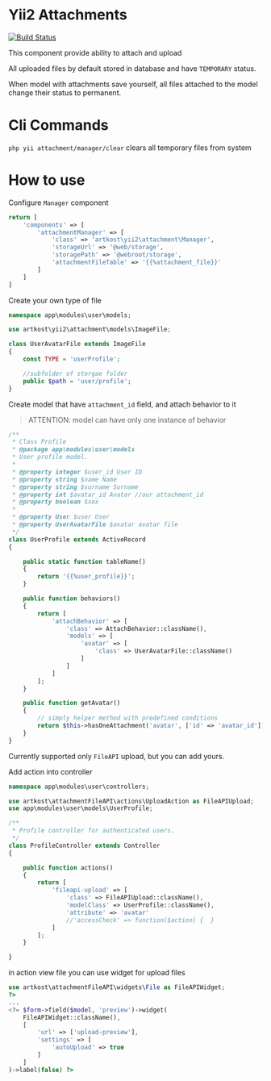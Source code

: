 # Yii2 Attachments
[![Build Status](https://travis-ci.org/artkost/yii2-attachment.svg?branch=master)](https://travis-ci.org/artkost/yii2-attachment)

This component provide ability to attach and upload

All uploaded files by default stored in database and have `TEMPORARY` status.

When model with attachments save yourself, all files attached to the model change their status to permanent.

# Cli Commands

`php yii attachment/manager/clear` clears all temporary files from system

# How to use

Configure `Manager` component

```php
return [
    'components' => [
        'attachmentManager' => [
            'class' => 'artkost\yii2\attachment\Manager',
            'storageUrl' => '@web/storage',
            'storagePath' => '@webroot/storage',
            'attachmentFileTable' => '{{%attachment_file}}'
        ]
    ]
]
```

Create your own type of file
```php 
namespace app\modules\user\models;

use artkost\yii2\attachment\models\ImageFile;

class UserAvatarFile extends ImageFile
{
    const TYPE = 'userProfile';

    //subfolder of storgae folder
    public $path = 'user/profile';
}
```

Create model that have `attachment_id` field, and attach behavior to it
> ATTENTION: model can have only one instance of behavior

```php
/**
 * Class Profile
 * @package app\modules\user\models
 * User profile model.
 *
 * @property integer $user_id User ID
 * @property string $name Name
 * @property string $surname Surname
 * @property int $avatar_id Avatar //our attachment_id
 * @property boolean $sex
 *
 * @property User $user User
 * @property UserAvatarFile $avatar avatar file
 */
class UserProfile extends ActiveRecord
{

    public static function tableName()
    {
        return '{{%user_profile}}';
    }

    public function behaviors()
    {
        return [
            'attachBehavior' => [
                'class' => AttachBehavior::className(),
                'models' => [
                    'avatar' => [
                        'class' => UserAvatarFile::className()
                    ]
                ]
            ]
        ];
    }

    public function getAvatar()
    {
        // simply helper method with predefined conditions
        return $this->hasOneAttachment('avatar', ['id' => 'avatar_id']);
    }
}
```

Currently supported only `FileAPI` upload, but you can add yours.

Add action into controller
```php
namespace app\modules\user\controllers;

use artkost\attachmentFileAPI\actions\UploadAction as FileAPIUpload;
use app\modules\user\models\UserProfile;

/**
 * Profile controller for authenticated users.
 */
class ProfileController extends Controller
{

    public function actions()
    {
        return [
            'fileapi-upload' => [
                'class' => FileAPIUpload::className(),
                'modelClass' => UserProfile::className(),
                'attribute' => 'avatar'
                //'accessCheck' => function($action) {  }
            ]
        ];
    }

}
```

in action view file you can use widget for upload files

```php
use artkost\attachmentFileAPI\widgets\File as FileAPIWidget;
?>
...
<?= $form->field($model, 'preview')->widget(
    FileAPIWidget::className(),
    [
        'url' => ['upload-preview'],
        'settings' => [
            'autoUpload' => true
        ]
    ]
)->label(false) ?>
```
